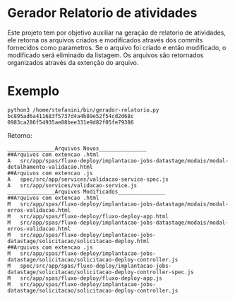 # Gerador Relatorio de atividades

Este projeto tem por objetivo auxiliar na geração de relatorio de atividades, ele retorna os arquivos criados e modificados através dos commits fornecidos como parametros.
Se o arquivo foi criado e então modificado, o modificado será eliminado da listagem.
Os arquivos são retornados organizados através da extenção do arquivo.

# Exemplo
```
python3 /home/stefanini/bin/gerador-relatorio.py  bc895ad6a411683f5737d4a4b89e52f54cd2d68c 0983ca286f54935ae88bee331e9d82f05fe79386
```
Retorno: 
```
_______________Arquivos Novos_______________
##Arquivos com extencao .html
A	src/app/spas/fluxo-deploy/implantacao-jobs-datastage/modais/modal-detalhamento-validacao.html
##Arquivos com extencao .js
A	spec/src/app/services/validacao-service-spec.js
A	src/app/services/validacao-service.js
_______________Arquivos Modificados_______________
##Arquivos com extencao .html
M	src/app/spas/fluxo-deploy/implantacao-jobs-datastage/modais/modal-erros-validacao.html
M	src/app/spas/fluxo-deploy/fluxo-deploy-app.html
M	src/app/spas/fluxo-deploy/implantacao-jobs-datastage/modais/modal-erros-validacao.html
M	src/app/spas/fluxo-deploy/implantacao-jobs-datastage/solicitacao/solicitacao-deploy.html
##Arquivos com extencao .js
M	src/app/spas/fluxo-deploy/implantacao-jobs-datastage/solicitacao/solicitacao-deploy-controller.js
M	spec/src/app/spas/fluxo-deploy/implantacao-jobs-datastage/solicitacao/solicitacao-deploy-controller-spec.js
M	src/app/spas/fluxo-deploy/fluxo-deploy-app.js
M	src/app/spas/fluxo-deploy/implantacao-jobs-datastage/solicitacao/solicitacao-deploy-controller.js
```
